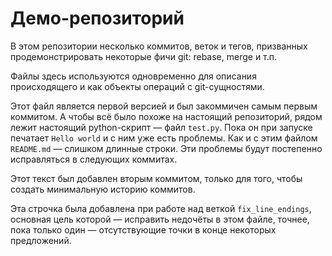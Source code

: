 # Демо-репозиторий

В этом репозитории несколько коммитов, веток и тегов, призванных продемонстрировать некоторые фичи git: rebase, merge и т.п.

Файлы здесь используются одновременно для описания происходящего и как объекты операций с git-сущностями.

Этот файл является первой версией и был закоммичен самым первым коммитом. А чтобы всё было похоже на настоящий репозиторий, рядом лежит настоящий python-скрипт — файл `test.py`. Пока он при запуске печатает `Hello world` и с ним уже есть проблемы. Как и с этим файлом `README.md` — слишком длинные строки. Эти проблемы будут постепенно исправляться в следующих коммитах.

Этот текст был добавлен вторым коммитом, только для того, чтобы создать минимальную историю коммитов.

Эта строчка была добавлена при работе над веткой `fix_line_endings`, основная цель которой — исправить недочёты в этом файле, точнее, пока только один — отсутствующие точки в конце некоторых предложений.
